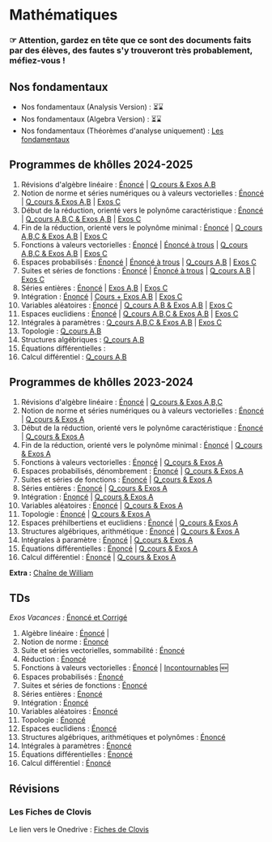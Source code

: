 # Mathématiques
### ☞  Attention, gardez en tête que ce sont des documents faits par des élèves, des fautes s'y trouveront très probablement, méfiez-vous !

## Nos fondamentaux 
  * Nos fondamentaux (Analysis Version) : ⏳⌛️
  * Nos fondamentaux (Algebra Version) : ⏳⌛️
  * Nos fondamentaux (Théorèmes d'analyse uniquement) : [Les fondamentaux](/maths/fiches/maths_khube_th_analyse.pdf)

    
## Programmes de khôlles 2024-2025
  1. Révisions d'algèbre linéaire : [Énoncé](/maths/kholles_2025/maths_khube_kholle_S3_enonce.pdf) | [Q_cours & Exos A,B](https://drive.google.com/file/d/1t2VK7qIPlb5kFghAdTjBgcSefrz-t2o3/view?usp=sharing)
  2. Notion de norme et séries numériques ou à valeurs vectorielles : [Énoncé](/maths/kholles_2025/maths_khube_kholle_S4_enonce.pdf) | [Q_cours & Exos A,B](https://drive.google.com/file/d/1AEApxWCa04y0sdhuVyrsfQrL2aZrR4dk/view?usp=sharing) | [Exos C](/maths/kholles_2025/maths_khube_kholle_S4_GroupeC_corrige.pdf) 
  3. Début de la réduction, orienté vers le polynôme caractéristique : [Énoncé](/maths/kholles_2025/maths_khube_kholle_S5_enonce.pdf) | [Q_cours A,B,C & Exos A,B](https://drive.google.com/file/d/1l8duEe_jgpJQGBahBXywUzZwvW3atvyD/view?usp=sharing) | [Exos C](/maths/kholles_2025/maths_khube_kholle_S5_GroupeC_corrige.pdf)
  4. Fin de la réduction, orienté vers le polynôme minimal : [Énoncé](/maths/kholles_2025/maths_khube_kholle_S8_enonce.pdf) | [Q_cours A,B,C & Exos A,B](/maths/kholles_2025/maths_khube_kholle_S8_corrige.pdf) | [Exos C](/maths/kholles_2025/maths_khube_kholle_S8_GroupeC_corrige.pdf)
  5. Fonctions à valeurs vectorielles : [Énoncé](/maths/kholles_2025/maths_khube_kholle_S9_enonce.pdf) | [Énoncé à trous](/maths/kholles_2025/maths_khube_kholle_s9_cover.pdf) | [Q_cours A,B,C & Exos A,B](https://drive.google.com/file/d/1l8duEe_jgpJQGBahBXywUzZwvW3atvyD/view?usp=sharing) | [Exos C](/maths/kholles_2025/maths_khube_kholle_S9_GroupeC_corrige.pdf)
  6. Espaces probabilisés : [Énoncé](/maths/kholles_2025/maths_khube_kholle_S10_enonce.pdf) | [Énoncé à trous](/maths/kholles_2025/maths_khube_kholle_s10_cover.pdf) | [Q_cours A,B](https://drive.google.com/file/d/125z_pnNnvHKx0rp9GI-GLhXA8M9-k5XX/view?usp=drivesdk) | [Exos C](/maths/kholles_2025/maths_khube_kholle_S10_GroupeC_corrige.pdf) 
  7. Suites et séries de fonctions : [Énoncé](/maths/kholles_2025/maths_khube_kholle_S11_enonce.pdf) | [Énoncé à trous](/maths/kholles_2025/maths_khube_kholle_s11_cover.pdf) | [Q_cours A,B](https://drive.google.com/file/d/1cl4k48zh0RkxyV6B__Hi0TGZV7GvMO11/view?usp=sharing) | [Exos C](/maths/kholles_2025/maths_khube_kholle_S11_GroupeC_corrige.pdf)
  8. Séries entières : [Énoncé](/maths/kholles_2025/maths_khube_kholle_S13_enonce.pdf) | [Exos A,B](/maths/kholles_2025/maths_khube_kholle_S13_exos.pdf) | [Exos C](/maths/kholles_2025/maths_khube_kholle_S14_GroupeC_corrige.pdf)
  9. Intégration : [Énoncé](/maths/kholles_2025/maths_khube_kholle_S14_enonce.pdf) | [Cours + Exos A,B](https://drive.google.com/file/d/1OkDRKiFeXuzvaEZXkyJL_uFdCnbhTXke/view?usp=sharing) | [Exos C](/maths/kholles_2025/maths_khube_kholle_S14_GroupeC_corrige.pdf)
  10. Variables aléatoires : [Énoncé](/maths/kholles_2025/maths_khube_kholle_S15_enonce.pdf) | [Q_cours A,B & Exos A,B](https://drive.google.com/file/d/1kQeC_bgmhERI3LdUo-EJI5hbMususlcT/view?usp=sharing) | [Exos C](/maths/kholles_2025/maths_khube_kholle_S15_GroupeC_corrige.pdf)
  11. Espaces euclidiens : [Énoncé](/maths/kholles_2025/maths_khube_kholle_S17_enonce.pdf) | [Q_cours A,B,C & Exos A,B](https://drive.google.com/file/d/12eBNiGVBGR5mdoki7Dca5dsRN-AdlpTp/view?usp=drive_link) | [Exos C](/maths/kholles_2025/maths_khube_kholle_S17_GroupeC_corrige.pdf)
  12. Intégrales à paramètres : [Q_cours A,B,C & Exos A,B](https://drive.google.com/file/d/1mlBd_QYZlbaJsWeeGSZKK-epI-HiuhuE/view?usp=drive_link) | [Exos C](/maths/kholles_2025/maths_khube_kholle_S18_GroupeC_corrige.pdf)
  13. Topologie : [Q_cours A,B](https://drive.google.com/file/d/1fC25f9mMXfjMUhbHnNoe5F9MIMGK6bSA/view?usp=sharing)
  14. Structures algébriques : [Q_cours A,B](https://drive.google.com/file/d/1G0zByhLAp6YWV-uD9mgHti06t6J9ckcR/view?usp=sharing)
  15. Équations différentielles :
  16. Calcul différentiel : [Q_cours A,B](https://drive.google.com/file/d/1pmWM0_tHrxHY1egjtMJyuBHI-hyKHGpK/view?usp=sharing)

## Programmes de khôlles 2023-2024
  1. Révisions d'algèbre linéaire : [Énoncé](/maths/kholles/maths_khube_kholle_1_enonce.pdf) | [Q_cours & Exos A,B,C](/maths/kholles/maths_khube_kholle_1_corrige.pdf)
  2. Notion de norme et séries numériques ou à valeurs vectorielles : [Énoncé](/maths/kholles/maths_khube_kholle_2_enonce.pdf) | [Q_cours & Exos A](/maths/kholles/maths_khube_kholle_2_corrige.pdf)
  3. Début de la réduction, orienté vers le polynôme caractéristique : [Énoncé](/maths/kholles/maths_khube_kholle_3_enonce.pdf) | [Q_cours & Exos A](/maths/kholles/maths_khube_kholle_3_corrige.pdf)
  4. Fin de la réduction, orienté vers le polynôme minimal : [Énoncé](/maths/kholles/maths_khube_kholle_4_enonce.pdf) | [Q_cours & Exos A](/maths/kholles/maths_khube_kholle_4_corrige.pdf)
  5. Fonctions à valeurs vectorielles : [Énoncé](/maths/kholles/maths_khube_kholle_5_enonce.pdf) | [Q_cours & Exos A](/maths/kholles/maths_khube_kholle_5_corrige.pdf)
  6. Espaces probabilisés, dénombrement : [Énoncé](/maths/kholles/maths_khube_kholle_6_enonce.pdf) | [Q_cours & Exos A](/maths/kholles/maths_khube_kholle_6_corrige.pdf)
  7. Suites et séries de fonctions : [Énoncé](/maths/kholles/maths_khube_kholle_7_enonce.pdf) | [Q_cours & Exos A](/maths/kholles/maths_khube_kholle_7_corrige.pdf)
  8. Séries entières : [Énoncé](/maths/kholles/maths_khube_kholle_8_enonce.pdf) | [Q_cours & Exos A](/maths/kholles/maths_khube_kholle_8_corrige.pdf)
  9. Intégration : [Énoncé](/maths/kholles/maths_khube_kholle_9_enonce.pdf) | [Q_cours & Exos A](/maths/kholles/maths_khube_kholle_9_corrige.pdf)
  10. Variables aléatoires : [Énoncé](/maths/kholles/maths_khube_kholle_10_enonce.pdf) | [Q_cours & Exos A](/maths/kholles/maths_khube_kholle_10_corrige.pdf)
  11. Topologie : [Énoncé](/maths/kholles/maths_khube_kholle_17_enonce.pdf) | [Q_cours & Exos A](/maths/kholles/maths_khube_kholle_17_corrige.pdf)
  12. Espaces préhilbertiens et euclidiens : [Énoncé](/maths/kholles/maths_khube_kholle_19_enonce.pdf) | [Q_cours & Exos A](/maths/kholles/maths_khube_kholle_19_corrige.pdf)
  13. Structures algébriques, arithmétique : [Énoncé](/maths/kholles/maths_khube_kholle_20_enonce.pdf) | [Q_cours & Exos A](/maths/kholles/maths_khube_kholle_20_corrige.pdf)
  14. Intégrales à paramètre : [Énoncé](/maths/kholles/maths_khube_kholle_21_enonce.pdf) | [Q_cours & Exos A](/maths/kholles/maths_khube_kholle_21_corrige.pdf)
  15. Équations différentielles : [Énoncé](/maths/kholles/maths_khube_kholle_23_enonce.pdf) | [Q_cours & Exos A](/maths/kholles/maths_khube_kholle_23_corrige.pdf)
  16. Calcul différentiel : [Énoncé](/maths/kholles/maths_khube_kholle_24_enonce.pdf) | [Q_cours & Exos A](/maths/kholles/maths_khube_kholle_24_corrige.pdf)

  **Extra :** [Chaîne de William](https://www.youtube.com/@ColleExtraFdh)


## TDs
 _Exos Vacances :_ [Énoncé et Corrigé](https://drive.google.com/drive/folders/1QXxbjRL8K3j5Rz3CZH5EoPqfg3Jx73NI?usp=drive_link)


  1. Algèbre linéaire :  [Énoncé](/maths/td/maths_khube_td_1_enonce.pdf) |
  2. Notion de norme : [Énoncé](/maths/td/maths_khube_td_2_enonce.pdf) 
  3. Suite et séries vectorielles, sommabilité : [Énoncé](/maths/td/maths_khube_td_3_enonce.pdf)
  4. Réduction : [Énoncé](/maths/td/maths_khube_td_4_enonce.pdf)
  5. Fonctions à valeurs vectorielles : [Énoncé](/maths/td/maths_khube_td_5_enonce.pdf) | [Incontournables](/maths/td/maths_khube_td_5_incontournables.pdf) 🆕
  6. Espaces probabilisés : [Énoncé](/maths/td/maths_khube_td_6_enonce.pdf)
  7. Suites et séries de fonctions : [Énoncé](/maths/td/maths_khube_td_7_enonce.pdf)
  8. Séries entières : [Énoncé](/maths/td/maths_khube_td_8_enonce.pdf)
  9. Intégration : [Énoncé](/maths/td/maths_khube_td_9_enonce.pdf)
  10. Variables aléatoires : [Énoncé](/maths/td/maths_khube_td_10_enonce.pdf)
  11. Topologie : [Énoncé](/maths/td/maths_khube_td_11_enonce.pdf)
  12. Espaces euclidiens : [Énoncé](/maths/td/maths_khube_td_12_enonce.pdf)
  13. Structures algébriques, arithmétiques et polynômes : [Énoncé](/maths/td/maths_khube_td_13_enonce.pdf)
  14. Intégrales à paramètres : [Énoncé](/maths/td/maths_khube_td_14_enonce.pdf)
  15. Équations différentielles : [Énoncé](/maths/td/maths_khube_td_15_enonce.pdf)
  16. Calcul différentiel : [Énoncé](/maths/td/maths_khube_td_16_enonce.pdf)


## Révisions 

### Les Fiches de Clovis
 Le lien vers le Onedrive : [Fiches de Clovis](https://onedrive.live.com/?authkey=%21AKAyskL%5FuKhhXtE&id=247C42F66BD86EF0%213959&cid=247C42F66BD86EF0)

